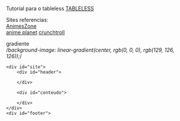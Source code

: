Tutorial para o tableless [TABLELESS](https://www.devmedia.com.br/como-criar-um-layout-de-duas-colunas-com-html-e-css/37239)

Sites referencias:  
[AnimesZone](https://animeszone.net/)  
[anime planet](https://www.anime-planet.com/anime/watch-online/)
[crunchtroll](https://www.crunchyroll.com/pt-br)

gradiente  
/*background-image: linear-gradient(center, rgb(0, 0, 0), rgb(129, 126, 126));*/

    <div id="site">
        <div id="header">

        </div>

        <div id="conteudo">

        </div>
    </div>
    <div id="footer">